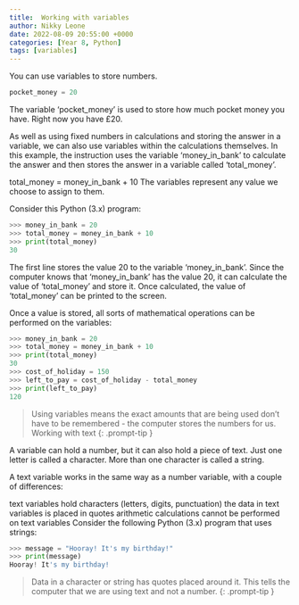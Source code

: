 ```yaml
---
title:  Working with variables
author: Nikky Leone
date: 2022-08-09 20:55:00 +0000
categories: [Year 8, Python]
tags: [variables]
---
```


You can use variables to store numbers.

```python
pocket_money = 20
```

The variable ‘pocket_money’ is used to store how much pocket money you have. Right now you have £20.

As well as using fixed numbers in calculations and storing the answer in a variable, we can also use variables within the calculations themselves. In this example, the instruction uses the variable ‘money_in_bank’ to calculate the answer and then stores the answer in a variable called ‘total_money’.

total_money = money_in_bank + 10
The variables represent any value we choose to assign to them.

Consider this Python (3.x) program:

```python
>>> money_in_bank = 20
>>> total_money = money_in_bank + 10
>>> print(total_money)
30
```

The first line stores the value 20 to the variable ‘money_in_bank’. Since the computer knows that ‘money_in_bank’ has the value 20, it can calculate the value of ‘total_money’ and store it. Once calculated, the value of ‘total_money’ can be printed to the screen.

Once a value is stored, all sorts of mathematical operations can be performed on the variables:

```python
>>> money_in_bank = 20
>>> total_money = money_in_bank + 10
>>> print(total_money)
30
>>> cost_of_holiday = 150
>>> left_to_pay = cost_of_holiday - total_money
>>> print(left_to_pay)
120
```

> Using variables means the exact amounts that are being used don’t have to be remembered - the computer stores the numbers for us.
Working with text
{: .prompt-tip }

A variable can hold a number, but it can also hold a piece of text. Just one letter is called a character. More than one character is called a string.

A text variable works in the same way as a number variable, with a couple of differences:

text variables hold characters (letters, digits, punctuation)
the data in text variables is placed in quotes
arithmetic calculations cannot be performed on text variables
Consider the following Python (3.x) program that uses strings:

```python
>>> message = "Hooray! It's my birthday!"
>>> print(message)
Hooray! It's my birthday!
```
> Data in a character or string has quotes placed around it. This tells the computer that we are using text and not a number.
{: .prompt-tip }
